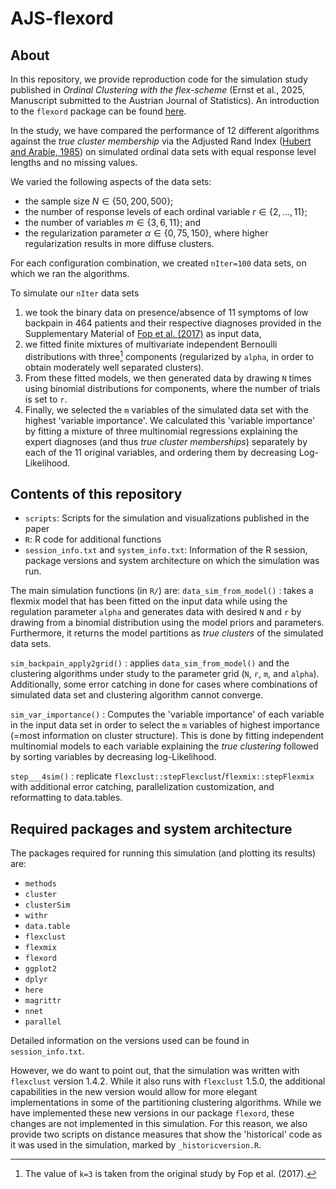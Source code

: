 # AJS-flexord

## About 
In this repository, we provide reproduction code for the simulation study published
in *Ordinal Clustering with the flex-scheme* (Ernst et al., 2025, Manuscript submitted to the Austrian Journal of Statistics).
An introduction to the `flexord` package can be found [here](https://dernst.github.io/flexord/articles/Intro2Flexord.html).

In the study, we have compared the performance of 12 different algorithms against
the *true cluster membership* via the Adjusted Rand Index ([Hubert and Arabie, 1985](https://doi.org/10.1007/BF01908075))
on simulated ordinal data sets with equal response level lengths and no missing values.

We varied the following aspects of the data sets:

* the sample size $N \in \{50,200,500\}$;
* the number of response levels of each ordinal variable
  $r \in \{2,\ldots,11\}$;
* the number of variables $m \in \{3, 6, 11\}$; and
* the regularization parameter $\alpha \in \{0, 75, 150\}$, where
  higher regularization results in more diffuse clusters.
  
For each configuration combination, we created `nIter=100` data sets, on
which we ran the algorithms.

To simulate our `nIter` data sets

1) we took the binary data on presence/absence of 11 symptoms of low backpain in 464 patients and 
 their respective diagnoses provided in the Supplementary Material of [Fop et al. (2017)](https://doi.org/10.1214/17-aoas1061)
 as input data,
2) we fitted finite mixtures of multivariate independent Bernoulli distributions with
three[^1] components (regularized by `alpha`, in order to obtain moderately well separated clusters).
3) From these fitted models, we then generated data by drawing `N` times using binomial distributions
for components, where the number of trials is set to `r`.
4) Finally, we selected the `m` variables of the simulated data set with the highest 'variable importance'.
We calculated this 'variable importance' by fitting a mixture of three multinomial regressions
explaining the expert diagnoses (and thus *true cluster memberships*) separately by each of the 11
original variables, and ordering them by decreasing Log-Likelihood.

[^1]: The value of `k=3` is taken from the original study by Fop et al. (2017).

## Contents of this repository

- `scripts`: Scripts for the simulation and visualizations published in the paper
- `R`: R code for additional functions
- `session_info.txt` and `system_info.txt`: Information of the R session, package versions
    and system architecture on which the simulation was run.

The main simulation functions (in `R/`) are:
`data_sim_from_model()`
: takes a flexmix model that has been fitted on the input data while using the
regulation parameter `alpha` and generates data with desired `N` and `r`
by drawing from a binomial distribution using the model priors and parameters.
Furthermore, it returns the model partitions as *true clusters* of the simulated
data sets.

`sim_backpain_apply2grid()`
: applies `data_sim_from_model()` and the clustering algorithms under study to the
parameter grid (`N`, `r`, `m`, and `alpha`). Additionally, some error catching 
in done for cases where combinations of simulated data set and clustering algorithm 
cannot converge.

`sim_var_importance()`
: Computes the 'variable importance' of each variable in the input data set in
order to select the `m` variables of highest importance (=most information on
cluster structure). This is done by fitting independent multinomial models to
each variable explaining the *true clustering* followed by sorting variables by
decreasing log-Likelihood.

`step___4sim()`
: replicate `flexclust::stepFlexclust`/`flexmix::stepFlexmix` with additional
error catching, parallelization customization, and reformatting to data.tables.

## Required packages and system architecture

The packages required for running this simulation (and plotting its results) are:

- `methods`
- `cluster`
- `clusterSim`
- `withr`
- `data.table`
- `flexclust`
- `flexmix`
- `flexord`
- `ggplot2`
- `dplyr`
- `here`
- `magrittr`
- `nnet`
- `parallel`

Detailed information on the versions used can be found in `session_info.txt`.

However, we do want to point out, that the simulation was written with `flexclust` version 1.4.2.
While it also runs with `flexclust` 1.5.0, the additional capabilities in the new version would allow for more elegant
implementations in some of the partitioning clustering algorithms. While we have implemented these new versions in
our package `flexord`, these changes are not implemented in this simulation. For this reason, we also provide
two scripts on distance measures that show the 'historical' code as it was used in the simulation, marked
by `_historicversion.R`.
